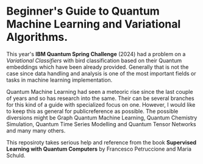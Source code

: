 # Beginner's Guide to Quantum Machine Learning and Variational Algorithms.
This year's **IBM Quantum Spring Challenge** (2024) had a problem on a *Variational Classifiers* with bird classification based on their Quantum embeddings which have been already provided. Generally that is not the case since data handling and analysis is one of the most important fields or tasks in machine learning implementation. 

Quantum Machine Learning had seen a meteoric rise since the last couple of years and so has research into the same. Their can be several branches for this kind of a guide with specialized focus on one. However, I would like to keep this as general for publicreference as possible. The possible diversions might be Graph Quantum Machine Learning, Quantum Chemistry Simulation, Quantum Time Series Modelling and Quantum Tensor Networks and many many others. 

This reposiroty takes serious help and reference from the book **Supervised Learning with Quantum Computers** by Francesco Petruccione and Maria Schuld.
